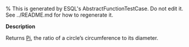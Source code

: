 % This is generated by ESQL's AbstractFunctionTestCase. Do not edit it. See ../README.md for how to regenerate it.

**Description**

Returns [Pi](https://en.wikipedia.org/wiki/Pi), the ratio of a circle’s circumference to its diameter.

